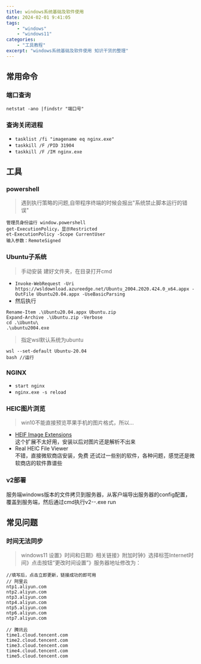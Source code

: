 ```yaml
---
title: windows系统基础及软件使用
date: 2024-02-01 9:41:05
tags:
    - "windows"
    - "windows11"
categories:
    - "工具教程"
excerpt: "windows系统基础及软件使用 知识干货的整理"
---
```


## 常用命令
### 端口查询  
`netstat -ano |findstr "端口号"`
### 查询关闭进程
- `tasklist /fi "imagename eq nginx.exe"`
- `taskkill /F /PID 31904`
- `taskkill /F /IM nginx.exe`

## 工具
### powershell
>遇到执行策略的问题,自带程序终端的时候会报出"系统禁止脚本运行的错误"
```
管理员身份运行 window.powershell
get-ExecutionPolicy，显示Restricted
et-ExecutionPolicy -Scope CurrentUser
输入参数：RemoteSigned
```
### Ubuntu子系统
>手动安装
建好文件夹，在目录打开cmd
- `Invoke-WebRequest -Uri https://wsldownload.azureedge.net/Ubuntu_2004.2020.424.0_x64.appx -OutFile Ubuntu20.04.appx -UseBasicParsing`
- 然后执行
```
Rename-Item .\Ubuntu20.04.appx Ubuntu.zip
Expand-Archive .\Ubuntu.zip -Verbose
cd .\Ubuntu\
.\ubuntu2004.exe
```
>指定wsl默认系统为ubuntu
```
wsl --set-default Ubuntu-20.04
bash //运行
```

### NGINX
- `start nginx`
- `nginx.exe -s reload`

### HEIC图片浏览
>win10不能直接预览苹果手机的图片格式，所以...  
- [HEIF Image Extensions](https://apps.microsoft.com/store/detail/heif-image-extensions/9PMMSR1CGPWG?hl=en-us&gl=us)  
  这个扩展不太好用，安装以后对图片还是解析不出来
- Real HEIC File Viewer  
  不错，直接微软商店安装，免费
还试过一些别的软件，各种问题，感觉还是微软商店的软件靠谱些
### v2部署
服务端windows版本的文件拷贝到服务器，从客户端导出服务器的config配置，覆盖到服务端，然后通过cmd执行v2--.exe run

## 常见问题
### 时间无法同步
>windows11
设置》时间和日期》相关链接》附加时钟》选择标签Internet时间》点击按钮“更改时间设置”》服务器地址修改为：  
```
//填写后，点击立即更新，链接成功的即可用
// 阿里云
ntp1.aliyun.com
ntp2.aliyun.com
ntp3.aliyun.com
ntp4.aliyun.com
ntp5.aliyun.com
ntp6.aliyun.com
ntp7.aliyun.com

// 腾讯云
time1.cloud.tencent.com 
time2.cloud.tencent.com 
time3.cloud.tencent.com
time4.cloud.tencent.com
time5.cloud.tencent.com
```
